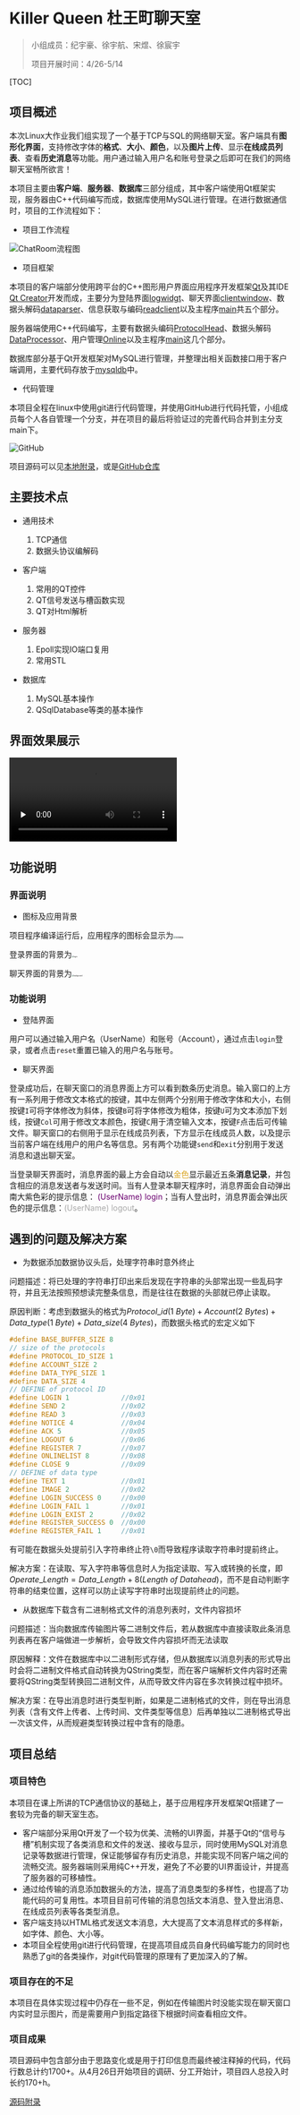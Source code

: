 # Killer Queen 杜王町聊天室

> 小组成员：纪宇豪、徐宇航、宋煜、徐宸宇
>
> 项目开展时间：4/26-5/14

[TOC]

## 项目概述

本次Linux大作业我们组实现了一个基于TCP与SQL的网络聊天室。客户端具有**图形化界面**，支持修改字体的**格式**、**大小**、**颜色**，以及**图片上传**、显示**在线成员列表**、查看**历史消息**等功能。用户通过输入用户名和账号登录之后即可在我们的网络聊天室畅所欲言！

本项目主要由**客户端**、**服务器**、**数据库**三部分组成，其中客户端使用Qt框架实现，服务器由C++代码编写而成，数据库使用MySQL进行管理。在进行数据通信时，项目的工作流程如下：

* 项目工作流程

![ChatRoom流程图](./Images/ChatRoom流程图.png)

* 项目框架

本项目的客户端部分使用跨平台的C++图形用户界面应用程序开发框架[Qt](https://www.qt.io/zh-cn/)及其IDE [Qt Creator](https://www.qt.io/zh-cn/development-tools?hsLang=zh-cn)开发而成，主要分为登陆界面[logwidgt](./OS_and_Linux_HomeWork-main/client/logwidget.cpp)、聊天界面[clientwindow](./OS_and_Linux_HomeWork-main/client/clientwindow.cpp)、数据头解码[dataparser](./OS_and_Linux_HomeWork-main/client/dataparser.cpp)、信息获取与编码[readclient](./OS_and_Linux_HomeWork-main/client/readclient.cpp)以及主程序[main](./OS_and_Linux_HomeWork-main/client/main.cpp)共五个部分。

服务器端使用C++代码编写，主要有数据头编码[ProtocolHead](./OS_and_Linux_HomeWork-main/server/ProtocolHead)、数据头解码[DataProcessor](./OS_and_Linux_HomeWork-main/server/DataProcessor)、用户管理[Online](./OS_and_Linux_HomeWork-main/server/Online)以及主程序[main](./OS_and_Linux_HomeWork-main/server/main)这几个部分。

数据库部分基于Qt开发框架对MySQL进行管理，并整理出相关函数接口用于客户端调用，主要代码存放于[mysqldb](./OS_and_Linux_HomeWork-main/client/mysqldb.cpp)中。

* 代码管理

本项目全程在linux中使用git进行代码管理，并使用GitHub进行代码托管，小组成员每个人各自管理一个分支，并在项目的最后将验证过的完善代码合并到主分支main下。

![GitHub](./Images/GitHub.png)

项目源码可以见[本地附录](./OS_and_Linux_HomeWork-main)，或是[GitHub仓库](https://github.com/xxzh12/OS_and_Linux_HomeWork)

## 主要技术点

* 通用技术
  1. TCP通信
  2. 数据头协议编解码

* 客户端
  1. 常用的QT控件
  2. QT信号发送与槽函数实现
  3. QT对Html解析

* 服务器
  1. Epoll实现IO端口复用
  2. 常用STL

* 数据库
  1. MySQL基本操作
  2. QSqlDatabase等类的基本操作

## 界面效果展示

<video id="video" controls="" preload="none"> <source id="mp4" src="./show.mp4" type="video/mp4"> </video>

## 功能说明

### 界面说明

* 图标及应用背景

项目程序编译运行后，应用程序的图标会显示为<img src="./Images/Chats.png" alt="项目图标" style="zoom:25%;" />

登录界面的背景为<img src="./Images/login.jpg" alt="login" style="zoom: 20%;" />

聊天界面的背景为<img src="./Images/backgroud.jpg" alt="background" style="zoom:20%;" />

### 功能说明

* 登陆界面

用户可以通过输入用户名（UserName）和账号（Account），通过点击`login`登录，或者点击`reset`重置已输入的用户名与账号。

* 聊天界面

登录成功后，在聊天窗口的消息界面上方可以看到数条历史消息。输入窗口的上方有一系列用于修改文本格式的按键，其中左侧两个分别用于修改字体和大小，右侧按键`I`可将字体修改为斜体，按键`B`可将字体修改为粗体，按键`U`可为文本添加下划线，按键`Col`可用于修改文本颜色，按键`C`用于清空输入文本，按键`F`点击后可传输文件。聊天窗口的右侧用于显示在线成员列表，下方显示在线成员人数，以及提示当前客户端在线用户的用户名等信息。另有两个功能键`send`和`exit`分别用于发送消息和退出聊天室。

当登录聊天界面时，消息界面的最上方会自动以<font color="#DAA520">金色</font>显示最近五条**消息记录**，并包含相应的消息发送者与发送时间。当有人登录本聊天程序时，消息界面会自动弹出南大紫色彩的提示信息：<font color="#6A006F"> (UserName) login</font>；当有人登出时，消息界面会弹出灰色的提示信息：<font color="#A9A9A9">(UserName) logout</font>。

## 遇到的问题及解决方案

* 为数据添加数据协议头后，处理字符串时意外终止

问题描述：将已处理的字符串打印出来后发现在字符串的头部常出现一些乱码字符，并且无法按照预想读完整条信息，而是往往在数据的头部就已停止读取。

原因判断：考虑到数据头的格式为$Protocol\_id(1\ Byte)+Account(2\ Bytes)+Data\_type(1\ Byte)+Data\_size(4\ Bytes)$，而数据头格式的宏定义如下

```c++
#define BASE_BUFFER_SIZE 8
// size of the protocols
#define PROTOCOL_ID_SIZE 1	
#define ACCOUNT_SIZE 2		
#define DATA_TYPE_SIZE 1	
#define DATA_SIZE 4
// DEFINE of protocol ID
#define LOGIN 1				//0x01
#define SEND 2				//0x02
#define READ 3				//0x03
#define NOTICE 4			//0x04
#define ACK 5				//0x05
#define LOGOUT 6			//0x06
#define REGISTER 7			//0x07
#define ONLINELIST 8		//0x08
#define CLOSE 9				//0x09
// DEFINE of data type
#define TEXT 1				//0x01
#define IMAGE 2				//0x02
#define LOGIN_SUCCESS 0		//0x00
#define LOGIN_FAIL 1		//0x01
#define LOGIN_EXIST 2		//0x02
#define REGISTER_SUCCESS 0	//0x00
#define REGISTER_FAIL 1		//0x01
```

有可能在数据头处提前引入字符串终止符`\0`而导致程序读取字符串时提前终止。

解决方案：在读取、写入字符串等信息时人为指定读取、写入或转换的长度，即$Operate\_Length = Data\_Length+8(Length\ of\ Datahead)$，而不是自动判断字符串的结束位置，这样可以防止读写字符串时出现提前终止的问题。

* 从数据库下载含有二进制格式文件的消息列表时，文件内容损坏

问题描述：当向数据库传输图片等二进制文件后，若从数据库中直接读取此条消息列表再在客户端做进一步解析，会导致文件内容损坏而无法读取

原因解释：文件在数据库中以二进制形式存储，但从数据库以消息列表的形式导出时会将二进制文件格式自动转换为QString类型，而在客户端解析文件内容时还需要将QString类型转换回二进制文件，从而导致文件内容在多次转换过程中损坏。

解决方案：在导出消息时进行类型判断，如果是二进制格式的文件，则在导出消息列表（含有文件上传者、上传时间、文件类型等信息）后再单独以二进制格式导出一次该文件，从而规避类型转换过程中含有的隐患。

## 项目总结

### 项目特色

本项目在课上所讲的TCP通信协议的基础上，基于应用程序开发框架Qt搭建了一套较为完备的聊天室生态。

* 客户端部分采用Qt开发了一个较为优美、流畅的UI界面，并基于Qt的“信号与槽”机制实现了各类消息和文件的发送、接收与显示，同时使用MySQL对消息记录等数据进行管理，保证能够留存有历史消息，并能实现不同客户端之间的流畅交流。服务器端则采用纯C++开发，避免了不必要的UI界面设计，并提高了服务器的可移植性。
* 通过给传输的消息添加数据头的方法，提高了消息类型的多样性，也提高了功能代码的可复用性。本项目目前可传输的消息包括文本消息、登入登出消息、在线成员列表等各类型消息。
* 客户端支持以HTML格式发送文本消息，大大提高了文本消息样式的多样新，如字体、颜色、大小等。
* 本项目全程使用git进行代码管理，在提高项目成员自身代码编写能力的同时也熟悉了git的各类操作，对git代码管理的原理有了更加深入的了解。

### 项目存在的不足

本项目在具体实现过程中仍存在一些不足，例如在传输图片时没能实现在聊天窗口内实时显示图片，而是需要用户到指定路径下根据时间查看相应文件。

### 项目成果

项目源码中包含部分由于思路变化或是用于打印信息而最终被注释掉的代码，代码行数总计约1700+。从4月26日开始项目的调研、分工开始计，项目四人总投入时长约170+h。

[源码附录](./OS_and_Linux_HomeWork-main)

